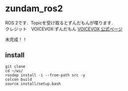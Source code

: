 # zundam_ros2
ROS 2です．Topicを受け取るとずんだもんが喋ります．</br>
クレジット　VOICEVOX:ずんだもん [VOICEVOX 公式ページ](https://voicevox.hiroshiba.jp/)</br>

未完成！！

## install
```
git clone
cd ~/ws/
rosdep install -i --from-path src -y
colcon build
source install/setup.bash
```
